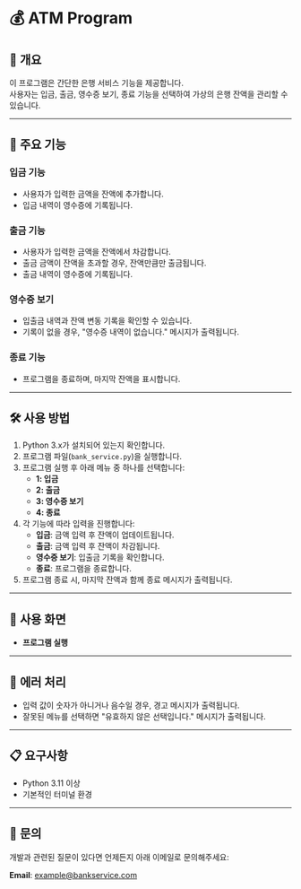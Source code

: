 # 💰 ATM Program

## 📜 개요
이 프로그램은 간단한 은행 서비스 기능을 제공합니다.  
사용자는 입금, 출금, 영수증 보기, 종료 기능을 선택하여 가상의 은행 잔액을 관리할 수 있습니다.

---

## 📂 주요 기능

### **입금 기능**
- 사용자가 입력한 금액을 잔액에 추가합니다.
- 입금 내역이 영수증에 기록됩니다.

### **출금 기능**
- 사용자가 입력한 금액을 잔액에서 차감합니다.
- 출금 금액이 잔액을 초과할 경우, 잔액만큼만 출금됩니다.
- 출금 내역이 영수증에 기록됩니다.

### **영수증 보기**
- 입출금 내역과 잔액 변동 기록을 확인할 수 있습니다.
- 기록이 없을 경우, "영수증 내역이 없습니다." 메시지가 출력됩니다.

### **종료 기능**
- 프로그램을 종료하며, 마지막 잔액을 표시합니다.

---

## 🛠️ 사용 방법
1. Python 3.x가 설치되어 있는지 확인합니다.
2. 프로그램 파일(`bank_service.py`)을 실행합니다.
3. 프로그램 실행 후 아래 메뉴 중 하나를 선택합니다:
   - **1: 입금**
   - **2: 출금**
   - **3: 영수증 보기**
   - **4: 종료**
4. 각 기능에 따라 입력을 진행합니다:
   - **입금**: 금액 입력 후 잔액이 업데이트됩니다.
   - **출금**: 금액 입력 후 잔액이 차감됩니다.
   - **영수증 보기**: 입출금 기록을 확인합니다.
   - **종료**: 프로그램을 종료합니다.
5. 프로그램 종료 시, 마지막 잔액과 함께 종료 메시지가 출력됩니다.

---

## 🧩 사용 화면
- **프로그램 실행**

---

## 🐛 에러 처리
- 입력 값이 숫자가 아니거나 음수일 경우, 경고 메시지가 출력됩니다.
- 잘못된 메뉴를 선택하면 "유효하지 않은 선택입니다." 메시지가 출력됩니다.

---

## 📋 요구사항
- Python 3.11 이상
- 기본적인 터미널 환경

---

## 📧 문의
개발과 관련된 질문이 있다면 언제든지 아래 이메일로 문의해주세요:

**Email**: example@bankservice.com
